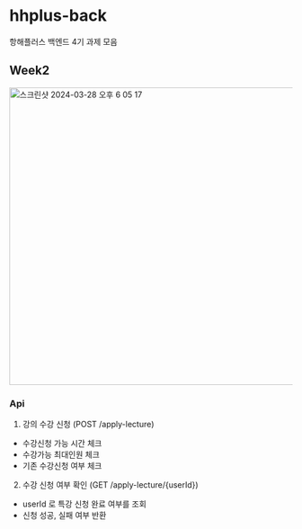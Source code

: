 # hhplus-back
항해플러스 백엔드 4기 과제 모음

## Week2

<img width="529" alt="스크린샷 2024-03-28 오후 6 05 17" src="https://github.com/dalle0601/hhplus-back/assets/33375877/209ab64d-a14a-4ea4-88ca-5db46de7a097">

### Api
1) 강의 수강 신청 (POST /apply-lecture)
- 수강신청 가능 시간 체크
- 수강가능 최대인원 체크
- 기존 수강신청 여부 체크
  
2) 수강 신청 여부 확인 (GET /apply-lecture/{userId})
- userId 로 특강 신청 완료 여부를 조회
- 신청 성공, 실패 여부 반환
